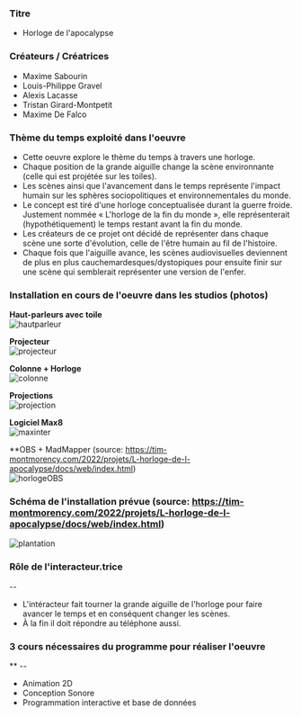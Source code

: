 ### Titre
* Horloge de l'apocalypse

### Créateurs / Créatrices
* Maxime Sabourin
* Louis-Philippe Gravel
* Alexis Lacasse
* Tristan Girard-Montpetit
* Maxime De Falco

### Thème du temps exploité dans l'oeuvre
* Cette oeuvre explore le thème du temps à travers une horloge.
* Chaque position de la grande aiguille change la scène environnante (celle qui est projétée sur les toiles).
* Les scènes ainsi que l'avancement dans le temps représente l'impact humain sur les sphères sociopolitiques et environnementales du monde. 
* Le concept est tiré d'une horloge conceptualisée durant la guerre froide. Justement nommée « L'horloge de la fin du monde », elle représenterait (hypothétiquement) le temps restant avant la fin du monde. 
* Les créateurs de ce projet ont décidé de représenter dans chaque scène une sorte d'évolution, celle de l'être humain au fil de l'histoire. 
* Chaque fois que l'aiguille avance, les scènes audiovisuelles deviennent de plus en plus cauchemardesques/dystopiques pour ensuite finir sur une scène qui semblerait représenter une version de l'enfer. 

### Installation en cours de l'oeuvre dans les studios (photos)

**Haut-parleurs avec toile** <br>
 ![hautparleur](../media/media_horloge_apo/horloge_hautparleur.jpg)
 
**Projecteur** <br>
 ![projecteur](../media/media_horloge_apo/horloge_projecteur.jpg) 
 
**Colonne + Horloge** <br>
 ![colonne](../media/media_horloge_apo/horloge_colonne.jpg)
 
**Projections** <br>
 ![projection](../media/media_horloge_apo/horloge_projection.jpg)
 
**Logiciel Max8** <br>
 ![maxinter](../media/media_horloge_apo/horloge_max_inter.jpg)
 
**OBS + MadMapper (source: https://tim-montmorency.com/2022/projets/L-horloge-de-l-apocalypse/docs/web/index.html) <br>
 ![horlogeOBS](../media/media_horloge_apo/horloge_OBS_madmapper.png)

### Schéma de l'installation prévue (source: https://tim-montmorency.com/2022/projets/L-horloge-de-l-apocalypse/docs/web/index.html) <br>
 ![plantation](../media/media_horloge_apo/horloge_plantation.png)

### Rôle de l'interacteur.trice
--
* L'intéracteur fait tourner la grande aiguille de l'horloge pour faire avancer le temps et en conséquent changer les scènes.
* À la fin il doit répondre au téléphone aussi. 

### 3 cours nécessaires du programme pour réaliser l'oeuvre
** --
* Animation 2D
* Conception Sonore
* Programmation interactive et base de données
